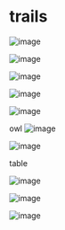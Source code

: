 # trails

![image](https://github.com/pnanandu-tiger/trails/assets/106384866/00febb50-ef77-49c5-9544-5696c219794f)

![image](https://github.com/pnanandu-tiger/trails/assets/106384866/35768dc1-dccc-4241-b252-22f04fe1cefb)

![image](https://github.com/pnanandu-tiger/trails/assets/106384866/5d7f93da-ebd1-4a1f-84ea-ad0e5b59c061)

![image](https://github.com/pnanandu-tiger/trails/assets/106384866/d74692c0-1f51-4d01-887e-2263442570b4)

![image](https://github.com/pnanandu-tiger/trails/assets/106384866/0e3fa094-02cb-43a7-9a83-1f93ff5b855f)


owl
![image](https://github.com/pnanandu-tiger/trails/assets/106384866/00db5b2b-918d-4f2b-add2-dbe3defdda5e)

![image](https://github.com/pnanandu-tiger/trails/assets/106384866/15133223-35ea-421d-b648-5ac777c5a1d2)

table 

![image](https://github.com/pnanandu-tiger/trails/assets/106384866/c359d6d9-ced4-4c93-a662-14a717f09fda)

![image](https://github.com/pnanandu-tiger/trails/assets/106384866/7b32c3ca-663d-4cd5-be10-a4048e7c2994)

![image](https://github.com/pnanandu-tiger/trails/assets/106384866/8a0a2584-2d02-4be7-9bbb-9b5bb34f4533)

